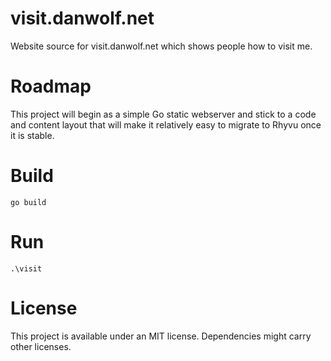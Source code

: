# visit.danwolf.net

Website source for visit.danwolf.net which shows people how to visit me.

# Roadmap

This project will begin as a simple Go static webserver and stick to a code and content layout that will make it relatively easy to migrate to Rhyvu once it is stable.

# Build

```
go build
```

# Run

```
.\visit
```

# License

This project is available under an MIT license. Dependencies might carry other licenses.